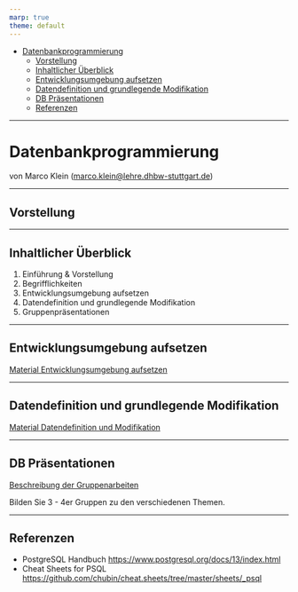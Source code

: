 ```yaml
---
marp: true
theme: default
---
```


- [Datenbankprogrammierung](#datenbankprogrammierung)
  - [Vorstellung](#vorstellung)
  - [Inhaltlicher Überblick](#inhaltlicher-überblick)
  - [Entwicklungsumgebung aufsetzen](#entwicklungsumgebung-aufsetzen)
  - [Datendefinition und grundlegende Modifikation](#datendefinition-und-grundlegende-modifikation)
  - [DB Präsentationen](#db-präsentationen)
  - [Referenzen](#referenzen)

---

# Datenbankprogrammierung <!-- fit -->

von Marco Klein (marco.klein@lehre.dhbw-stuttgart.de)

---

<!-- paginate: true -->
<!-- header: Datenbankprogrammierung -->
<!-- footer: von Marco Klein (marco.klein@lehre.dhbw-stuttgart.de) -->

## Vorstellung <!-- fit -->

<!-- Mentimeter -->

---

## Inhaltlicher Überblick

1. Einführung & Vorstellung
2. Begrifflichkeiten
3. Entwicklungsumgebung aufsetzen
4. Datendefinition und grundlegende Modifikation
5. Gruppenpräsentationen

---

## <!-- fit --> Entwicklungsumgebung aufsetzen

[Material Entwicklungsumgebung aufsetzen](entwicklungsumgebung.md)

---

## Datendefinition und grundlegende Modifikation

[Material Datendefinition und Modifikation](ddl_dml.md)

---

## DB Präsentationen

[Beschreibung der Gruppenarbeiten](../presentations.md)

Bilden Sie 3 - 4er Gruppen zu den verschiedenen Themen.

---

## Referenzen

- PostgreSQL Handbuch https://www.postgresql.org/docs/13/index.html
- Cheat Sheets for PSQL https://github.com/chubin/cheat.sheets/tree/master/sheets/_psql
